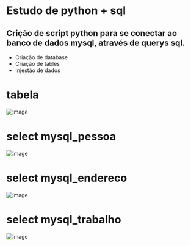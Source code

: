 # Estudo de python + sql

## Crição de script python para se conectar ao banco de dados mysql, através de querys sql.
* Criação de database
* Criação de tables
* Injestão de dados

#  tabela
  
![image](https://github.com/vitorsantos-vs/estudo_python_mysql/assets/65210992/01d40471-16b2-4d5c-92a2-eb696b711a5c)

# select mysql_pessoa
  
![image](https://github.com/vitorsantos-vs/estudo_python_mysql/assets/65210992/bc90c674-f57d-4018-a5d8-fe6526b67853)

# select mysql_endereco

![image](https://github.com/vitorsantos-vs/estudo_python_mysql/assets/65210992/d63cfc51-548f-41a2-976e-421a2f8b2776)

# select mysql_trabalho

![image](https://github.com/vitorsantos-vs/estudo_python_mysql/assets/65210992/f8ee3a5b-402f-41b8-a780-5a03ad61568f)
